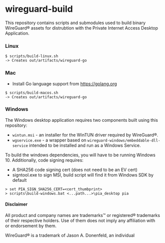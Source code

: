 # wireguard-build

This repository contains scripts and submodules used to build binary WireGuard®  assets for distrubtion with the Private Internet Access Desktop Application.

### Linux

```
$ scripts/build-linux.sh
-> Creates out/artifacts/wireguard-go
```

### Mac

* Install Go language support from https://golang.org

```
$ scripts/build-macos.sh
-> Creates out/artifacts/wireguard-go
```

### Windows

The Windows desktop application requires two components built using this repository:

* `wintun.msi` - an installer for the WinTUN driver required by WireGuard®.
* `wgservice.exe` - a wrapper based on `wireguard-windows/embeddable-dll-service` intended to be installed and run as a Windows Service.

To build the windows dependencies, you will have to be running Windows 10. Additionally, code signing requires:
 * A SHA256 code signing cert (does not need to be an EV cert)
 * signtool.exe to sign MSI, build script will find it from Windows SDK by default

```
> set PIA_SIGN_SHA256_CERT=<cert_thumbprint>
> scripts\build-windows.bat <...path...>\pia_desktop pia
```

#### Disclaimer

All product and company names are trademarks™ or registered® trademarks of their respective holders. Use of them does not imply any affiliation with or endorsement by them.   

WireGuard® is a trademark of Jason A. Donenfeld, an individual